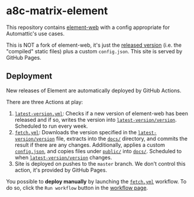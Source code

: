 # a8c-matrix-element
This repository contains [element-web](https://github.com/vector-im/element-web) with a config appropriate for Automattic's use cases.

This is NOT a fork of element-web, it's just the [released version](https://github.com/vector-im/element-web/releases) (i.e. the "compiled" static files) plus a custom `config.json`. This site is served by GitHub Pages.

## Deployment
New releases of Element are automatically deployed by GitHub Actions.

There are three Actions at play:

1. [`latest-version.yml`](.github/workflows/latest-version.yml): Checks if a new version of element-web has been released and if so, writes the version into [`latest-version/version`](latest-version/version). Scheduled to run every week.
2. [`fetch.yml`](.github/workflows/fetch.yml): Downloads the version specified in the  [`latest-version/version`](latest-version/version) file, extracts into the [`docs/`](docs) directory, and commits the result if there are any changes. Additionally, applies a custom [`config.json`](config.json), and copies files under [`public/`](public) into [`docs/`](docs). Scheduled to when [`latest-version/version`](latest-version/version) changes.
3. Site is deployed on pushes to the `master` branch. We don't control this action, it's provided by GitHub Pages.

You possible to **deploy manually** by launching the [`fetch.yml`](.github/workflows/fetch.yml) workflow. To do so, click the `Run workflow` button in the [workflow page](https://github.com/Automattic/a8c-matrix-element/actions/workflows/fetch.yml).
